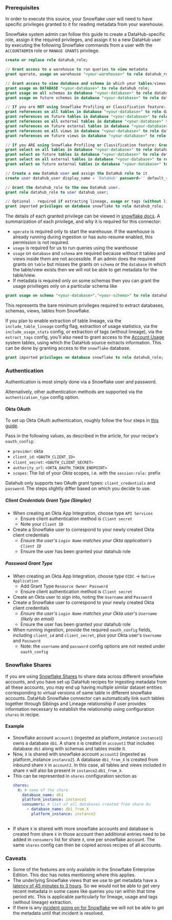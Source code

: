 ### Prerequisites

In order to execute this source, your Snowflake user will need to have specific privileges granted to it for reading metadata
from your warehouse.

Snowflake system admin can follow this guide to create a DataHub-specific role, assign it the required privileges, and assign it to a new DataHub user by executing the following Snowflake commands from a user with the `ACCOUNTADMIN` role or `MANAGE GRANTS` privilege.

```sql
create or replace role datahub_role;

// Grant access to a warehouse to run queries to view metadata
grant operate, usage on warehouse "<your-warehouse>" to role datahub_role;

// Grant access to view database and schema in which your tables/views exist
grant usage on DATABASE "<your-database>" to role datahub_role;
grant usage on all schemas in database "<your-database>" to role datahub_role;
grant usage on future schemas in database "<your-database>" to role datahub_role;

// If you are NOT using Snowflake Profiling or Classification feature: Grant references privileges to your tables and views
grant references on all tables in database "<your-database>" to role datahub_role;
grant references on future tables in database "<your-database>" to role datahub_role;
grant references on all external tables in database "<your-database>" to role datahub_role;
grant references on future external tables in database "<your-database>" to role datahub_role;
grant references on all views in database "<your-database>" to role datahub_role;
grant references on future views in database "<your-database>" to role datahub_role;

// If you ARE using Snowflake Profiling or Classification feature: Grant select privileges to your tables
grant select on all tables in database "<your-database>" to role datahub_role;
grant select on future tables in database "<your-database>" to role datahub_role;
grant select on all external tables in database "<your-database>" to role datahub_role;
grant select on future external tables in database "<your-database>" to role datahub_role;

// Create a new DataHub user and assign the DataHub role to it
create user datahub_user display_name = 'DataHub' password='' default_role = datahub_role default_warehouse = '<your-warehouse>';

// Grant the datahub_role to the new DataHub user.
grant role datahub_role to user datahub_user;

// Optional - required if extracting lineage, usage or tags (without lineage)
grant imported privileges on database snowflake to role datahub_role;
```

The details of each granted privilege can be viewed in [snowflake docs](https://docs.snowflake.com/en/user-guide/security-access-control-privileges.html). A summarization of each privilege, and why it is required for this connector:

- `operate` is required only to start the warehouse. 
  If the warehouse is already running during ingestion or has auto-resume enabled,
  this permission is not required.
- `usage` is required for us to run queries using the warehouse
- `usage` on `database` and `schema` are required because without it tables and views inside them are not accessible. If an admin does the required grants on `table` but misses the grants on `schema` or the `database` in which the table/view exists then we will not be able to get metadata for the table/view.
- If metadata is required only on some schemas then you can grant the usage privilieges only on a particular schema like

```sql
grant usage on schema "<your-database>"."<your-schema>" to role datahub_role;
```

This represents the bare minimum privileges required to extract databases, schemas, views, tables from Snowflake.

If you plan to enable extraction of table lineage, via the `include_table_lineage` config flag, extraction of usage statistics, via the `include_usage_stats` config, or extraction of tags (without lineage), via the `extract_tags` config, you'll also need to grant access to the [Account Usage](https://docs.snowflake.com/en/sql-reference/account-usage.html) system tables, using which the DataHub source extracts information. This can be done by granting access to the `snowflake` database.

```sql
grant imported privileges on database snowflake to role datahub_role;
```

### Authentication
Authentication is most simply done via a Snowflake user and password.

Alternatively, other authentication methods are supported via the `authentication_type` config option.

#### Okta OAuth
To set up Okta OAuth authentication, roughly follow the four steps in [this guide](https://docs.snowflake.com/en/user-guide/oauth-okta).

Pass in the following values, as described in the article, for your recipe's `oauth_config`:
- `provider`: okta
- `client_id`: `<OAUTH_CLIENT_ID>`
- `client_secret`: `<OAUTH_CLIENT_SECRET>`
- `authority_url`: `<OKTA_OAUTH_TOKEN_ENDPOINT>`
- `scopes`: The list of your *Okta* scopes, i.e. with the `session:role:` prefix

Datahub only supports two OAuth grant types: `client_credentials` and `password`.
The steps slightly differ based on which you decide to use.

##### Client Credentials Grant Type (Simpler)
- When creating an Okta App Integration, choose type `API Services`
  + Ensure client authentication method is `Client secret`
  + Note your `Client ID`
- Create a Snowflake user to correspond to your newly created Okta client credentials
  + *Ensure the user's `Login Name` matches your Okta application's `Client ID`*
  + Ensure the user has been granted your datahub role

##### Password Grant Type
- When creating an Okta App Integration, choose type `OIDC` -> `Native Application`
  + Add Grant Type `Resource Owner Password`
  + Ensure client authentication method is `Client secret`
- Create an Okta user to sign into, noting the `Username` and `Password`
- Create a Snowflake user to correspond to your newly created Okta client credentials
  + *Ensure the user's `Login Name` matches your Okta user's `Username` (likely an email)*
  + Ensure the user has been granted your datahub role
- When running ingestion, provide the required `oauth_config` fields,
  including `client_id` and `client_secret`, plus your Okta user's `Username` and `Password`
  * Note: the `username` and `password` config options are not nested under `oauth_config`

### Snowflake Shares
If you are using [Snowflake Shares](https://docs.snowflake.com/en/user-guide/data-sharing-provider) to share data across different snowflake accounts, and you have set up DataHub recipes for ingesting metadata from all these accounts, you may end up having multiple similar dataset entities corresponding to virtual versions of same table in different snowflake accounts. DataHub Snowflake connector can automatically link such tables together through Siblings and Lineage relationship if user provides information necessary to establish the relationship using configuration `shares` in recipe. 

#### Example
- Snowflake account `account1` (ingested as platform_instance `instance1`) owns a database `db1`. A share `X` is created in `account1` that includes database `db1` along with schemas and tables inside it. 
- Now, `X` is shared with snowflake account `account2` (ingested as platform_instance `instance2`). A database `db1_from_X` is created from inbound share `X` in `account2`. In this case, all tables and views included in share `X` will also be present in `instance2`.`db1_from_X`.
- This can be represented in `shares` configuration section as
  ```yaml
  shares:
    X: # name of the share
      database_name: db1
      platform_instance: instance1
      consumers: # list of all databases created from share Xu
        - database_name: db1_from_X
          platform_instance: instance2 
          
  ```
- If share `X` is shared with more snowflake accounts and database is created from share `X` in those account then additional entries need to be added in `consumers` list for share `X`, one per snowflake account. The same `shares` config can then be copied across recipes of all accounts.
### Caveats

- Some of the features are only available in the Snowflake Enterprise Edition. This doc has notes mentioning where this applies.
- The underlying Snowflake views that we use to get metadata have a [latency of 45 minutes to 3 hours](https://docs.snowflake.com/en/sql-reference/account-usage.html#differences-between-account-usage-and-information-schema). So we would not be able to get very recent metadata in some cases like queries you ran within that time period etc. This is applicable particularly for lineage, usage and tags (without lineage) extraction.
- If there is any [incident going on for Snowflake](https://status.snowflake.com/) we will not be able to get the metadata until that incident is resolved.
